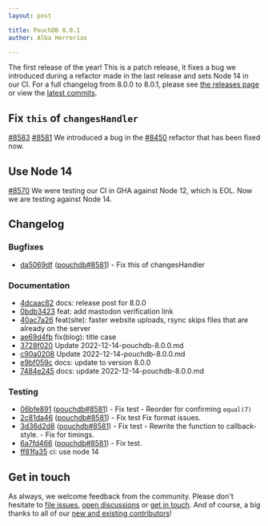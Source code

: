 ```yaml
---
layout: post

title: PouchDB 8.0.1
author: Alba Herrerías

---
```


The first release of the year! This is a patch release, it fixes a bug we introduced during a refactor made in the last release and sets Node 14 in our CI. For a full changelog from 8.0.0 to 8.0.1, please see [the releases page](https://github.com/pouchdb/pouchdb/releases) or view the [latest commits](https://github.com/pouchdb/pouchdb/compare/8.0.0...8.0.1).

## Fix `this` of `changesHandler`
[#8583](https://github.com/pouchdb/pouchdb/pull/8583) [#8581](https://github.com/pouchdb/pouchdb/issues/8581) We introduced a bug in the [#8450](https://github.com/pouchdb/pouchdb/pull/8450) refactor that has been fixed now. 

## Use Node 14
[#8570](https://github.com/pouchdb/pouchdb/pull/8570) We were testing our CI in GHA against Node 12, which is EOL. Now we are testing against Node 14. 

## Changelog

### Bugfixes

* [da5069df](https://github.com/pouchdb/pouchdb/commit/da5069dfb2ba034857ec2c9516bf33db9f78e824) ([pouchdb#8581](https://github.com/pouchdb/pouchdb/issues/8581)) - Fix this of changesHandler

### Documentation

* [4dcaac82](https://github.com/pouchdb/pouchdb/commit/4dcaac8211c3b3bcbf0df8e4fddecd80cefe856c) docs: release post for 8.0.0
* [0bdb3423](https://github.com/pouchdb/pouchdb/commit/0bdb3423acf0cc4fae8747c1bd2cea0b1cf23339) feat: add mastodon verification link
* [40ac7a26](https://github.com/pouchdb/pouchdb/commit/40ac7a2639223845d04ca29f15d1525d4443f35c) feat(site): faster website uploads, rsync skips files that are already on the server
* [ae69d4fb](https://github.com/pouchdb/pouchdb/commit/ae69d4fbd9bfe0455903ca1f04f6820de83243f0) fix(blog): title case
* [3728f020](https://github.com/pouchdb/pouchdb/commit/3728f020bf4745fa19479d48a7d72832f01c3cf7) Update 2022-12-14-pouchdb-8.0.0.md
* [c90a0208](https://github.com/pouchdb/pouchdb/commit/c90a02082c9bd00fc27ded56780a096009f62677) Update 2022-12-14-pouchdb-8.0.0.md
* [e9bf059c](https://github.com/pouchdb/pouchdb/commit/e9bf059c7b0e6b8d9eb9257d1062fdd44bd78cc2) docs: update to version 8.0.0
* [7484e245](https://github.com/pouchdb/pouchdb/commit/7484e2451f88c25a3d6430aa0a91b7a84793a47a) docs: update 2022-12-14-pouchdb-8.0.0.md

### Testing

* [06bfe891](https://github.com/pouchdb/pouchdb/commit/06bfe891be763d0c06b93c98714eb68ce5cad0cc) ([pouchdb#8581](https://github.com/pouchdb/pouchdb/issues/8581)) - Fix test - Reorder for confirming `equal(7)`
* [2c81da46](https://github.com/pouchdb/pouchdb/commit/2c81da462265c50657d9763e1ae1662eebca7fac) ([pouchdb#8581](https://github.com/pouchdb/pouchdb/issues/8581)) - Fix test Fix format issues.
* [3d36d2d8](https://github.com/pouchdb/pouchdb/commit/3d36d2d86c6d6935ee9bcdb99f0f6a6f4b4357ae)  ([pouchdb#8581](https://github.com/pouchdb/pouchdb/issues/8581)) - Fix test - Rewrite the function to callback-style. - Fix for timings.
* [6a7fd466](https://github.com/pouchdb/pouchdb/commit/6a7fd466105daacd7205dd6efe8075831558460b) ([pouchdb#8581](https://github.com/pouchdb/pouchdb/issues/8581)) - Fix test.
* [ff81fa35](https://github.com/pouchdb/pouchdb/commit/ff81fa35be04454457afaa3bf99a2eeae99b5a18) ci: use node 14


## Get in touch

As always, we welcome feedback from the community. Please don't hesitate to [file issues](https://github.com/pouchdb/pouchdb/issues), [open discussions](https://github.com/pouchdb/pouchdb/discussions) or [get in touch](https://github.com/pouchdb/pouchdb/blob/master/CONTRIBUTING.md#get-in-touch). And of course, a big thanks to all of our [new and existing contributors](https://github.com/pouchdb/pouchdb/graphs/contributors)!